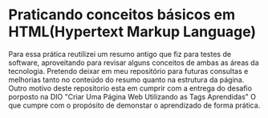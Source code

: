 # Praticando conceitos básicos em HTML(Hypertext Markup Language)
Para essa prática reutilizei um resumo antigo que fiz para testes de software, aproveitando para revisar alguns conceitos de ambas as áreas da tecnologia.
Pretendo deixar em meu repositório para futuras consultas e melhorias tanto no conteúdo do resumo quanto na estrutura da página.
Outro motivo deste repositorio esta em cumprir com a entrega do desafio porposto na DIO "Criar Uma Página Web Utilizando as Tags Aprendidas"
O que cumpre com o propósito de demonstar o aprendizado de forma prática.
